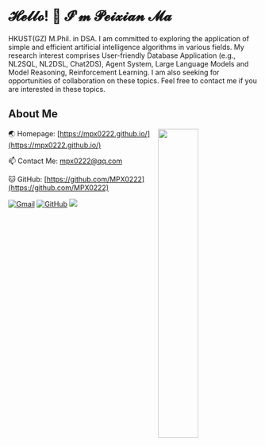 # 𝓗𝓮𝓵𝓵𝓸! 👋 𝓘'𝓶 𝓟𝓮𝓲𝔁𝓲𝓪𝓷 𝓜𝓪

HKUST(GZ) M.Phil. in DSA. I am committed to exploring the application of simple and efficient artificial intelligence algorithms in various fields. My research interest comprises User-friendly Database Application (e.g., NL2SQL, NL2DSL, Chat2DS), Agent System, Large Language Models and Model Reasoning, Reinforcement Learning. I am also seeking for opportunities of collaboration on these topics. Feel free to contact me if you are interested in these topics. 


## About Me

<img align="right" width="40%" src="https://github-readme-stats.vercel.app/api?username=mpx0222&show_icons=true&theme=tokyonight" />

🌏 Homepage: [https://mpx0222.github.io/](https://mpx0222.github.io/)

📫 Contact Me: mpx0222@qq.com

🐱 GitHub: [https://github.com/MPX0222](https://github.com/MPX0222)

[![Gmail](https://img.shields.io/badge/Email-mpx0222%40qq.com-red?logo=Gmail&style=flat-square)](mailto:mpx0222@qq.com) [![GitHub](https://img.shields.io/badge/GitHub-MPX0222-blue?logo=github&style=flat-square)](https://github.com/MPX0222) ![](https://komarev.com/ghpvc/?username=mpx0222&color=green&style=flat-square)

